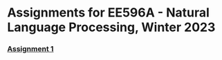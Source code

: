 # Assignments for EE596A - Natural Language Processing, Winter 2023

### [Assignment 1](./assignment1)